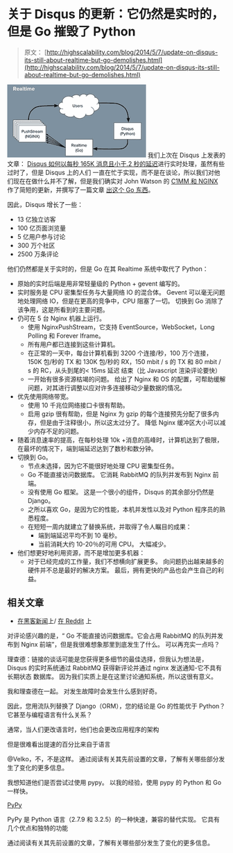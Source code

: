 # 关于 Disqus 的更新：它仍然是实时的，但是 Go 摧毁了 Python

> 原文： [http://highscalability.com/blog/2014/5/7/update-on-disqus-its-still-about-realtime-but-go-demolishes.html](http://highscalability.com/blog/2014/5/7/update-on-disqus-its-still-about-realtime-but-go-demolishes.html)

[![](img/c586fc50f256a62f6bb89ab1a5abdb14.png)](https://farm3.staticflickr.com/2937/14110625651_4d66420224_o.png) 我们上次在 Disqus 上发表的文章： [Disqus 如何以每秒 165K 消息且小于.2 秒的延迟](http://highscalability.com/blog/2014/4/28/how-disqus-went-realtime-with-165k-messages-per-second-and-l.html)进行实时处理，虽然有些过时了，但是 Disqus 上的人们 一直在忙于实现，而不是在谈论，所以我们对他们现在在做什么并不了解，但是我们确实对 John Watson 的 [C1MM 和 NGINX](https://www.youtube.com/watch?v=yL4Q7D4ynxU) 作了简短的更新，并撰写了一篇文章 [出这个 Go 东西](http://blog.disqus.com/post/51155103801/trying-out-this-go-thing)。

因此，Disqus 增长了一些：

*   13 亿独立访客
*   100 亿页面浏览量
*   5 亿用户参与讨论
*   300 万个社区
*   2500 万条评论

他们仍然都是关于实时的，但是 Go 在其 Realtime 系统中取代了 Python：

*   原始的实时后端是用非常轻量级的 Python + gevent 编写的。
*   实时服务是 CPU 密集型任务与大量网络 IO 的混合体。 Gevent 可以毫无问题地处理网络 IO，但是在更高的竞争中，CPU 阻塞了一切。 切换到 Go 消除了该争用，这是所看到的主要问题。
*   仍可在 5 台 Nginx 机器上运行。
    *   使用 NginxPushStream，它支持 EventSource，WebSocket，Long Polling 和 Forever Iframe。
    *   所有用户都已连接到这些计算机。
    *   在正常的一天中，每台计算机看到 3200 个连接/秒，100 万个连接，150K 包/秒的 TX 和 130K 包/秒的 RX，150 mbit / s 的 TX 和 80 mbit / s 的 RC，从头到尾的< 15ms 延迟 结束（比 Javascript 渲染评论要快）
    *   一开始有很多资源枯竭的问题。 给出了 Nginx 和 OS 的配置，可帮助缓解问题，对其进行调整以应对许多连接移动少量数据的情况。
*   优先使用网络带宽。
    *   使用 10 千兆位网络接口卡很有帮助。
    *   启用 gzip 很有帮助，但是 Nginx 为 gzip 的每个连接预先分配了很多内存，但是由于注释很小，所以这太过分了。 降低 Nginx 缓冲区大小可以减少内存不足的问题。
*   随着消息速率的提高，在每秒处理 10k +消息的高峰时，计算机达到了极限，在最坏的情况下，端到端延迟达到了数秒和数分钟。
*   切换到 Go。
    *   节点未选择，因为它不能很好地处理 CPU 密集型任务。
    *   Go 不能直接访问数据库。 它消耗 RabbitMQ 的队列并发布到 Nginx 前端。
    *   没有使用 Go 框架。 这是一个很小的组件，Disqus 的其余部分仍然是 Django。
    *   之所以喜欢 Go，是因为它的性能，本机并发性以及对 Python 程序员的熟悉程度。
    *   在短短一周内就建立了替换系统，并取得了令人瞩目的成果：
        *   端到端延迟平均不到 10 毫秒。
        *   当前消耗大约 10-20％的可用 CPU。 大幅减少。
*   他们想更好地利用资源，而不是增加更多机器：
    *   对于已经完成的工作量，我们不想横向扩展更多。 向问题扔出越来越多的硬件并不总是最好的解决方案。 最后，拥有更快的产品也会产生自己的利益。

## 相关文章

*   [在黑客新闻](https://news.ycombinator.com/item?id=7711110)上/ [在 Reddit](http://www.reddit.com/r/Python/comments/2504ni/update_on_disqus_its_still_about_realtime_but_go/) 上

对评论感兴趣的是，“ Go 不能直接访问数据库。它会占用 RabbitMQ 的队列并发布到 Nginx 前端”，但是我很难想象那里到底发生了什么。 可以再充实一点吗？

理查德：链接的谈话可能是您获得更多细节的最佳选择，但我认为想法是，Disqus 的实时系统通过 RabbitMQ 获得新评论并通过 nginx 发送通知-它不具有长期状态 数据库。 因为我们实质上是在这里讨论通知系统，所以这很有意义。

我和理查德在一起。 对发生故障时会发生什么感到好奇。

因此，您用流队列替换了 Django（ORM），您的结论是 Go 的性能优于 Python？ 它甚至与编程语言有什么关系？

通常，当人们更改语言时，他们也会更改应用程序的架构

但是很难看出提速的百分比来自于语言

@Velko，不，不是这样。 通过阅读有关其先前设置的文章，了解有关哪些部分发生了变化的更多信息。

我想知道他们是否尝试过使用 pypy。 以我的经验，使用 pypy 的 Python 和 Go 一样快。

[PyPy](http://pypy.org/)

PyPy 是 Python 语言（2.7.9 和 3.2.5）的一种快速，兼容的替代实现。 它具有几个优点和独特的功能

通过阅读有关其先前设置的文章，了解有关哪些部分发生了变化的更多信息。